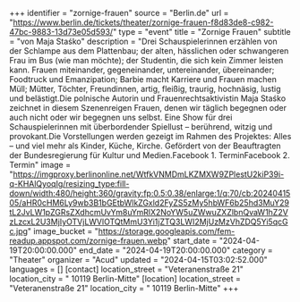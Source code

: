 +++
identifier = "zornige-frauen"
source = "Berlin.de"
url = "https://www.berlin.de/tickets/theater/zornige-frauen-f8d83de8-c982-47bc-9883-13d73e05d593/"
type = "event"
title = "Zornige Frauen"
subtitle = "von Maja Staśko"
description = "Drei Schauspielerinnen erzählen von der Schlampe aus dem Plattenbau; der alten, hässlichen oder schwangeren Frau im Bus (wie man möchte); der Studentin, die sich kein Zimmer leisten kann. Frauen miteinander, gegeneinander, untereinander, übereinander; Foodtruck und Emanzipation; Barbie macht Karriere und Frauen machen Müll; Mütter, Töchter, Freundinnen, artig, fleißig, traurig, hochnäsig, lustig und belästigt.Die polnische Autorin und Frauenrechtsaktivistin Maja Staśko zeichnet in diesem Szenenreigen Frauen, denen wir täglich begegnen oder auch nicht oder wir begegnen uns selbst. Eine Show für drei Schauspielerinnen mit überbordender Spiellust – berührend, witzig und provokant.Die Vorstellungen werden gezeigt im Rahmen des Projektes: Alles – und viel mehr als Kinder, Küche, Kirche. Gefördert von der Beauftragten der Bundesregierung für Kultur und Medien.Facebook 1. TerminFacebook 2. Termin"
image = "https://imgproxy.berlinonline.net/WtfkVNMDmLKZMXW9ZPlestU2kiP39i-q-KHAlQyoqIg/resizing_type:fill-down/width:480/height:360/gravity:fp:0.5:0.38/enlarge:1/q:70/cb:2024041505/aHR0cHM6Ly9wb3B1bGEtbWlkZGxld2FyZS5zMy5hbWF6b25hd3MuY29tL2JvLW1pZGRsZXdhcmUvYm8uYmRlX2NoYW5uZWwuZXZlbnQvaW1hZ2VzLzcxL2U3MjIyOTVjLWVlOTQtMmU3Yi1jZTQ3LWI2MjUzMzVhZDQ5Yi5qcGc.jpg"
image_bucket = "https://storage.googleapis.com/fem-readup.appspot.com/zornige-frauen.webp"
start_date = "2024-04-19T20:00:00.000"
end_date = "2024-04-19T20:00:00.000"
category = "Theater"
organizer = "Acud"
updated = "2024-04-15T03:02:52.000"
languages = []
[contact]
location_street = "Veteranenstraße 21"
location_city = " 10119 Berlin-Mitte"
[location]
location_street = "Veteranenstraße 21"
location_city = " 10119 Berlin-Mitte"
+++